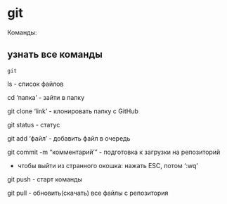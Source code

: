 # git
Команды:

## узнать все команды

```
git
```

ls - список файлов

cd ‘папка’ - зайти в папку

git clone ‘link’ - клонировать папку с GitHub

git status - статус

git add ‘файл’ - добавить файл в очередь

git commit -m “комментарий’” - подготовка к загрузки на репозиторий

* чтобы выйти из странного окошка: нажать ESC, потом ‘:wq’

git push - старт команды

git pull - обновить(скачать) все файлы с репозитория
